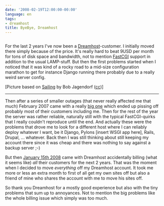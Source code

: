 ```yaml
---
date: '2008-02-19T12:00:00-00:00'
language: en
tags:
- dreamhost
title: ByeBye, Dreamhost
---
```



<img src="/media/2008/byebyedreamhost.jpg" alt="" />

For the last 2 years I've now been a [Dreamhost](http://dreamhost.com)-customer. I initially moved there simply because of the price. It's really hard to beat 9USD per month for tons of disk space and bandwidth, not to mention [FastCGI](http://www.fastcgi.com/) support in addition to the usual LAMP-stuff. But then the first problems started when I noticed that it was kind of a rocky road to a mid-size configuration marathon to get for instance Django running there probably due to a really weird server config.

[Picture based on [Sailing](http://www.flickr.com/photos/bobjagendorf/2162789780/) by Bob Jagendorf ([cc](http://creativecommons.org/licenses/by/2.0/deed.en))]

-------------------------------

Then after a series of smaller outages (that never really affected me that much) February 2007 came with a really [big one](http://blog.dreamhost.com/2007/02/28/super-lame-apology/) which ended up pissing off probably most of their customers including me. Then for the rest of the year the server was rather reliable, naturally still with the typical FastCGI-quirks that I really couldn't reproduce until the end. And actually these were the problems that drove me to look for a different host where I can reliably deploy whatever I want, be it Django, Pylons [insert WSGI app here], Rails, Drupal, ... whatever. Back then I was still thinking about still keeping my account there since it was cheap and there was nothing to say against a backup server ;-)

But then [January 15th 2008](http://www.dreamhoststatus.com/2008/01/15/billing-issues/) came with Dreamhost accidentally billing (what it seems like) *all* their customers for the next 2 years. That was the moment when I decided to move *everything* off my Dreamhost account. It took me more or less an extra month to first of all get my own sites off but also a friend of mine who shares the account with me to move his sites off. 

So thank you Dreamhost for a mostly good experience but also with the tiny problems that sum up to annoyances. Not to mention the big problems like the whole billing issue which simply was too much.
